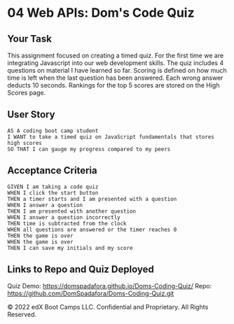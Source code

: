 # 04 Web APIs: Dom's Code Quiz

## Your Task

This assignment focused on creating a timed quiz. For the first time we are integrating Javascript into our web development skills. The quiz includes 4 questions on material I have learned so far. Scoring is defined on how much time is left when the last question has been answered. Each wrong answer deducts 10 seconds. Rankings for the top 5 scores are stored on the High Scores page. 

## User Story

```
AS A coding boot camp student
I WANT to take a timed quiz on JavaScript fundamentals that stores high scores
SO THAT I can gauge my progress compared to my peers
```

## Acceptance Criteria

```
GIVEN I am taking a code quiz
WHEN I click the start button
THEN a timer starts and I am presented with a question
WHEN I answer a question
THEN I am presented with another question
WHEN I answer a question incorrectly
THEN time is subtracted from the clock
WHEN all questions are answered or the timer reaches 0
THEN the game is over
WHEN the game is over
THEN I can save my initials and my score
```

## Links to Repo and Quiz Deployed

Quiz Demo: https://domspadafora.github.io/Doms-Coding-Quiz/
Repo: https://github.com/DomSpadafora/Doms-Coding-Quiz.git


© 2022 edX Boot Camps LLC. Confidential and Proprietary. All Rights Reserved.

